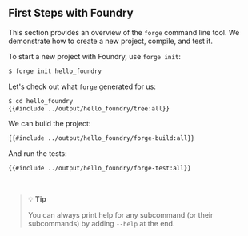 ## First Steps with Foundry

This section provides an overview of the `forge` command line tool. We demonstrate how to create a new project, compile, and test it.

To start a new project with Foundry, use `forge init`:

```sh
$ forge init hello_foundry
```

Let's check out what `forge` generated for us:

```sh
$ cd hello_foundry
{{#include ../output/hello_foundry/tree:all}}
```

We can build the project:

```sh
{{#include ../output/hello_foundry/forge-build:all}}
```

And run the tests:

```sh
{{#include ../output/hello_foundry/forge-test:all}}
```
<br>

> 💡 **Tip**
> 
> You can always print help for any subcommand (or their subcommands) by adding `--help` at the end.

